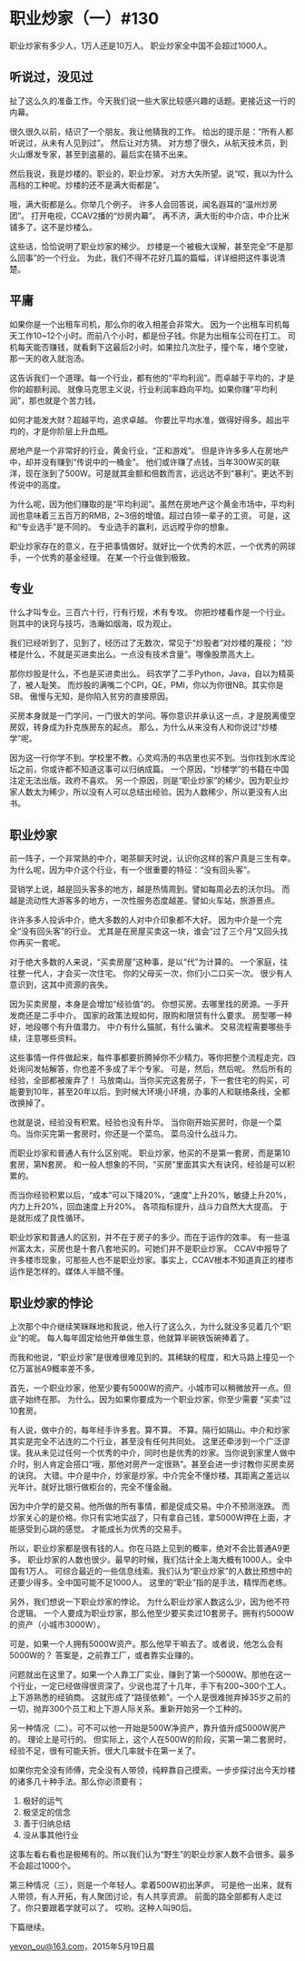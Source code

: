 # 职业炒家（一）#130

职业炒家有多少人，1万人还是10万人。
职业炒家全中国不会超过1000人。

## 听说过，没见过

扯了这么久的准备工作。今天我们说一些大家比较感兴趣的话题。更接近这一行的内幕。

很久很久以前，结识了一个朋友。我让他猜我的工作。
给出的提示是：“所有人都听说过，从未有人见到过”。
然后让对方猜。
对方想了很久，从航天技术员，到火山爆发专家，甚至到盗墓的。最后实在猜不出来。

然后我说，我是炒楼的。职业的，职业炒家。
对方大失所望。说“哎，我以为什么高档的工种呢。炒楼的还不是满大街都是”。

哦，满大街都是么。你举几个例子。
许多人会回答说，闻名遐耳的“温州炒房团”。
打开电视，CCAV2播的“炒房内幕”。
再不济，满大街的中介店，中介比米铺多了。这不是炒楼么。

这些话，恰恰说明了职业炒家的稀少。
炒楼是一个被极大误解，甚至完全“不是那么回事”的一个行业。
为此，我们不得不花好几篇的篇幅，详详细把这件事说清楚。

## 平庸

如果你是一个出租车司机，那么你的收入相差会非常大。
因为一个出租车司机每天工作10~12个小时。而前八个小时，都是份子钱。你是为出租车公司在打工。
司机每天能否赚钱，就看剩下这最后2小时。如果拉几次肚子，撞个车，堵个空驶，那一天的收入就泡汤。

这告诉我们一个道理。每一个行业，都有他的“平均利润”。而卓越于平均的，才是你的超额利润。
就像马克思主义说，行业利润率趋向平均。如果你赚“平均利润”，那也就是个苦力钱。

如何才能发大财？超越平均，追求卓越。
你要比平均水准，做得好得多。超出平均的，才是你阶层上升血瓶。

房地产是一个非常好的行业，黄金行业，“正和游戏”。
但是许许多多人在房地产中，却并没有赚到“传说中的一桶金”。
他们或许赚了点钱，当年300W买的联洋，现在涨到了500W。可是就其金额和倍数而言，远远达不到“暴利”。更达不到传说中的高度。

为什么呢，因为他们赚取的是“平均利润”。虽然在房地产这个黄金市场中，平均利润也意味着三五百万的RMB，2~3倍的增值。超过白领一辈子的工资。
可是，这和“专业选手”是不同的。
专业选手的赢利，远远瞠乎你的想象。

职业炒家存在的意义，在于把事情做好。就好比一个优秀的木匠，一个优秀的网球手，一个优秀的基金经理。
在某一个行业做到极致。

## 专业

什么才叫专业。三百六十行，行有行规，术有专攻。
你把炒楼看作是一个行业。则其中的诀窍与技巧，浩瀚如烟海，叹为观止。

我们已经听到了，见到了，经历过了无数次，常见于“炒股者”对炒楼的蔑视；
“炒楼是什么，不就是买进卖出么。一点没有技术含量”。哪像股票高大上。

那你炒股是什么，不也是买进卖出么。
码农学了二手Python，Java，自以为精英了，被人耻笑。
而炒股的满嘴二个CPI，QE，PMI，你以为你很NB。其实你是SB。
傲慢与无知，是你陷入贫穷的直接原因。

买房本身就是一门学问，一门很大的学问。等你意识并承认这一点，才是脱离傻空房奴，转身成为扑克族房东的起点。
那么，为什么从来没有人和你说过“炒楼学”呢。

因为这一行你学不到。学校里不教。心灵鸡汤的书店里也买不到。当你找到水库论坛之前，你或许都不知道这事可以归纳成篇。
一个原因，“炒楼学”的书籍在中国注定无法出版。政府不喜欢。
另一个原因，则是“职业炒家”的稀少。因为职业炒家人数太为稀少，所以没有人可以总结出经验。因为人数稀少，所以更没有人出书。

## 职业炒家

前一阵子，一个非常熟的中介，喝茶聊天时说，认识你这样的客户真是三生有幸。
为什么呢，因为中介这个行业，有一个很重要的特征：“没有回头客”。

营销学上说，越是回头客多的地方，越是热情周到。譬如每周必去的沃尔玛。
而越是流动性大游客多的地方，一次性服务态度越差。譬如火车站，旅游景点。

许许多多人投诉中介，绝大多数的人对中介印象都不大好。
因为中介是一个完全“没有回头客”的行业。
尤其是在房屋买卖这一块，谁会“过了三个月”又回头找你再买一套呢。

对于绝大多数的人来说，“买卖房屋”这种事，是以“代”为计算的。
一个家庭，往往整一代人，才会买一次住宅。
你的父母买一次，你们小二口买一次。
很少有人意识到，这其中资源的丧失。

因为买卖房屋，本身是会增加“经验值”的。
你想买房。去哪里找的房源。一手开发商还是二手中介。
国家的政策法规如何，限购和限贷有什么要求。
房型哪一种好，地段哪个有升值潜力。
中介有什么猫腻，有什么骗术。
交易流程需要哪些手续，注意哪些资料。

这些事情一件件做起来，每件事都要折腾掉你不少精力。等你把整个流程走完，四处询问发帖解答，你也差不多成了半个专家。
可是，然后，然后呢。
然后所有的经验，全部都被废弃了！
马放南山。当你买完这套房子，下一套住宅的购买，可能要到10年，甚至20年以后。到时候大环境小环境，办事的人和联络条线，全都改换掉了。

也就是说，经验没有积累。经验也没有升华。
当你刚开始买房时，你是一个菜鸟。当你买完第一套房时，你还是一个菜鸟。
菜鸟没什么战斗力。

而职业炒家和普通人有什么区别呢。
职业炒家，他买的不是第一套房，而是第10套房，第N套房。
和一般人想象的不同，“买房”里面其实大有诀窍，经验是可以积累的。

而当你经验积累以后，“成本”可以下降20%，“速度”上升20%，敏捷上升20%，内力上升20%，回血速度上升20%。
各项指标提升，战斗力自然大大提高。
于是就形成了良性循环。

职业炒家和普通人的区别，并不在于房子的多少。而在于运作的效率。
有一些温州富太太，买房也是十套八套地买的。可她们并不是职业炒家。
CCAV中报导了许多楼市现象，可那些人也不是职业炒家。事实上，CCAV根本不知道真正的楼市运作是怎样的。媒体人半醋不懂。

## 职业炒家的悖论

上次那个中介继续笑眯眯地和我说，他入行了这么久，为什么就没多见着几个“职业”的呢。
每人每年固定给他开单做生意，他就算半碗铁饭碗捧着了。

而我和他说，“职业炒家”是很难很难见到的。其稀缺的程度，和大马路上撞见一个亿万富翁A9概率差不多。

首先，一个职业炒家，他至少要有5000W的资产。小城市可以稍微放开一点。但底子始终在那。
为什么。因为如果你要成为一个职业炒家，你至少需要 “买卖”过10套房。

有人说，做中介的，每年经手许多套。算不算。
不算。隔行如隔山。中介和炒家其实是完全不沾连的二个行业，甚至没有任何共同处。
这里还牵涉到一个广泛谬误。我从未见过任何一个优秀的中介，同时也是优秀的炒家。当你说到家里人做中介时，别人肯定会搭口“哦，那他对房产一定很熟”。甚至会进一步讨教你买房卖房的诀窍。
大错。中介是中介，炒家是炒家。中介完全不懂炒楼。其距离之差远以光年计。就好比银行做柜台的，完全不懂金融。

因为中介学的是交易。他所做的所有事情，都是促成交易。中介不预测涨跌。
而炒家关心的是价格。你只有实地实战了，只有拿自己钱，拿5000W押在上面，才能感受到心跳的感觉。
才能成长为优秀的交易手。

所以，职业炒家都是很有钱的人。你在马路上见到的概率，绝对不会比普通A9更多。
职业炒家的人数也很少。最早的时候，我们估计全上海大概有1000人。全中国有1万人。
可综合最近的一些信息线索。我们认为“职业炒家”的人数比预想中的还要少得多。全中国可能不足1000人。
这里的“职业”指的是手法，精悍而老练。

另外，我们想说一下职业炒家的悖论。
为什么职业炒家人数这么少，因为他不符合逻辑。
一个人要成为职业炒家，那么他至少要买卖过10套房子。拥有约5000W的资产（小城市3000W）。

可是，如果一个人拥有5000W资产。那么他早干嘛去了。或者说，他怎么会有5000W的？
答案是，之前靠工厂，或者靠实业赚的。

问题就出在这里了。如果一个人靠工厂实业，赚到了第一个5000W。那他在这一个行业，一定已经做得很资深了。少说也混了十几年，手下有200~300个工人。上下游熟悉的经销商。
这就形成了“路径依赖”。一个人是很难抛弃掉35岁之前的一切，抛弃300个员工和上下游人际关系。重新开始另一个工种的。

另一种情况（二）。可不可以他一开始是500W净资产，靠升值升成5000W房产的。
理论上是可行的。
但实际上，这个人在500W的阶段，买第一第二套房时，经验不足，很有可能夭折。很大几率就卡在第一关了。

如果你完全没有师傅，完全没有人带领，纯粹靠自己摸索。一步步探讨出今天炒楼的诸多几十种手法。那么你必须要有；

1. 极好的运气
1. 极坚定的信念
1. 善于归纳总结
1. 没从事其他行业

这事左看右看也是极稀有的。所以我们认为“野生”的职业炒家人数不会很多。最多不会超过1000个。

第三种情况（三），则是一个年轻人。拿着500W初出茅庐。
可是他一出来，就有人带领，有人开拓，有人聚团讨论，有人共享资源。
前面的路全部都有人走过了。你只要跟着学就可以了。
哎哟。这种人叫90后。

下篇继续。

[yevon_ou@163.com](mailto:yevon_ou@163.com)，2015年5月19日晨

